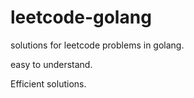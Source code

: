# leetcode-golang

solutions for leetcode problems in golang.

easy to understand.

Efficient solutions.
